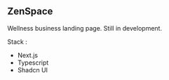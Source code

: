 ## ZenSpace

Wellness business landing page. Still in development.

Stack :

- Next.js
- Typescript
- Shadcn UI
